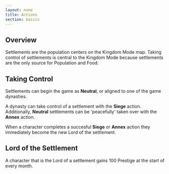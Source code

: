 ```yaml
---
layout: none
title: Actions
section: basics
---
```


## Overview

Settlements are the population centers on the Kingdom Mode map. Taking control of settlements is central to  the Kingdom Mode because settlements are the only source for Population and Food.

## Taking Control

Settlements can begin the game as **Neutral**, or aligned to one of the game dynasties.

A dynasty can take control of a settlement with the **Siege** action. Additionally, **Neutral** settlements can be 'peacefully' taken over with the **Annex** action.

When a character completes a succesful **Siege** or **Annex** action they immediately become the new Lord of the settlement.

## Lord of the Settlement

A character that is the Lord of a settlement gains 100 Prestige at the start of every month.







<!-- <span style="color:blue"> blue text</span> -->